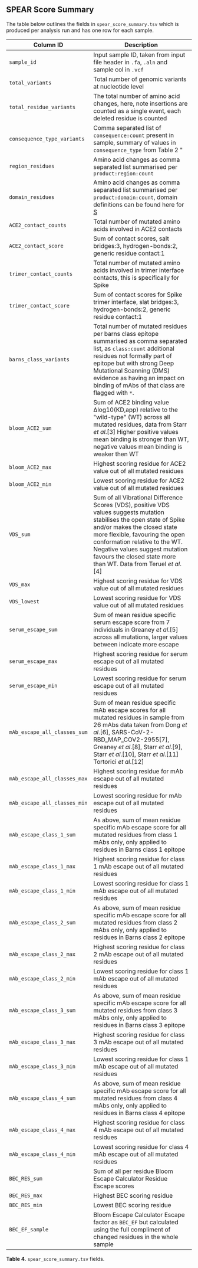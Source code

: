 ## SPEAR Score Summary
The table below outlines the fields in `spear_score_summary.tsv` which is produced per analysis run and has one row for each sample.

| Column ID | Description |
| --------- | ----------- |
| `sample_id` | Input sample ID, taken from input file header in `.fa`, `.aln` and sample col in `.vcf` |
| `total_variants` | Total number of genomic variants at nucleotide level  |
| `total_residue_variants` | The total number of amino acid changes, here, note insertions are counted as a single event, each deleted residue is counted |
| `consequence_type_variants` | Comma separated list of `consequence:count` present in sample, summary of values in `consequence_type` from Table 2 "
| `region_residues` | Amino acid changes as comma separated list summarised per `product:region:count` |
| `domain_residues` | Amino acid changes as comma separated list summarised per `product:domain:count`, domain definitions can be found here for [S](docs/S_domains.md) |
| `ACE2_contact_counts` | Total number of mutated amino acids involved in ACE2 contacts |
| `ACE2_contact_score` | Sum of contact scores, salt bridges:3, hydrogen-bonds:2, generic residue contact:1 |
| `trimer_contact_counts` | Total number of mutated amino acids involved in trimer interface contacts, this is specifically for Spike |
| `trimer_contact_score` | Sum of contact scores for Spike trimer interface, slat bridges:3, hydrogen-bonds:2, generic residue contact:1 |
| `barns_class_variants` | Total number of mutated residues per barns class epitope summarised as comma separated list, as `class:count` additional residues not formally part of epitope but with strong Deep Mutational Scanning (DMS) evidence as having an impact on binding of mAbs of that class are flagged with `*`. |
| `bloom_ACE2_sum` | Sum of ACE2 binding value Δlog10(KD,app) relative to the "wild-type" (WT) across all mutated residues, data from Starr _et al_.[3] Higher positive values mean binding is stronger than WT, negative values mean binding is weaker then WT |
| `bloom_ACE2_max` | Highest scoring residue for ACE2 value out of all mutated residues |
| `bloom_ACE2_min` | Lowest scoring residue for ACE2 value out of all mutated residues |
| `VDS_sum` | Sum of all Vibrational Difference Scores (VDS), positive VDS values suggests mutation stabilises the open state of Spike and/or makes the closed state more flexible, favouring the open conformation relative to the WT. Negative values suggest mutation favours the closed state more than WT. Data from Teruel _et al_.[4] |
| `VDS_max`| Highest scoring residue for VDS value out of all mutated residues |
| `VDS_lowest`| Lowest scoring residue for VDS value out of all mutated residues |
| `serum_escape_sum` | Sum of mean residue specific serum escape score from 7 individuals in Greaney _et al_.[5] across all mutations, larger values between indicate more escape |
| `serum_escape_max` | Highest scoring residue for serum escape out of all mutated residues |
| `serum_escape_min`	| Lowest scoring residue for serum escape out of all mutated residues| 
| `mAb_escape_all_classes_sum` | Sum of mean residue specific mAb escape scores for all mutated residues in sample from 26 mAbs data taken from Dong _et al_.[6], SARS-CoV-2-RBD\_MAP\_COV2-2955[7], Greaney _et al_.[8], Starr _et al_.[9], Starr _et al_.[10], Starr _et al_.[11] Tortorici _et al_.[12] |
| `mAb_escape_all_classes_max` | Highest scoring residue for mAb escape out of all mutated residues |
| `mAb_escape_all_classes_min` | Lowest scoring residue for mAb escape out of all mutated residues |
| `mAb_escape_class_1_sum` | As above, sum of mean residue specific mAb escape score for all mutated residues from class 1 mAbs only, only applied to residues in Barns class 1 epitope |
| `mAb_escape_class_1_max` | Highest scoring residue for class 1 mAb escape out of all mutated residues |
| `mAb_escape_class_1_min` | Lowest scoring residue for class 1 mAb escape out of all mutated residues |
| `mAb_escape_class_2_sum` | As above, sum of mean residue specific mAb escape score for all mutated residues from class 2 mAbs only, only applied to residues in Barns class 2 epitope |
| `mAb_escape_class_2_max` | Highest scoring residue for class 2 mAb escape out of all mutated residues |
| `mAb_escape_class_2_min` | Lowest scoring residue for class 1 mAb escape out of all mutated residues |
| `mAb_escape_class_3_sum` | As above, sum of mean residue specific mAb escape score for all mutated residues from class 3 mAbs only, only applied to residues in Barns class 3 epitope | 
| `mAb_escape_class_3_max` | Highest scoring residue for class 3 mAb escape out of all mutated residues |
| `mAb_escape_class_3_min` | Lowest scoring residue for class 1 mAb escape out of all mutated residues | 
| `mAb_escape_class_4_sum` | As above, sum of mean residue specific mAb escape score for all mutated residues from class 4 mAbs only, only applied to residues in Barns class 4 epitope | 
| `mAb_escape_class_4_max` | Highest scoring residue for class 4 mAb escape out of all mutated residues | 
| `mAb_escape_class_4_min` | Lowest scoring residue for class 4 mAb escape out of all mutated residues | 
| `BEC_RES_sum` | Sum of all per residue Bloom Escape Calculator Residue Escape scores |
| `BEC_RES_max` | Highest BEC scoring residue |
| `BEC_RES_min` | Lowest BEC scoring residue | 
| `BEC_EF_sample` | Bloom Escape Calculator Escape factor as `BEC_EF` but calculated using the full compliment of changed residues in the whole sample |

**Table 4**. `spear_score_summary.tsv` fields.